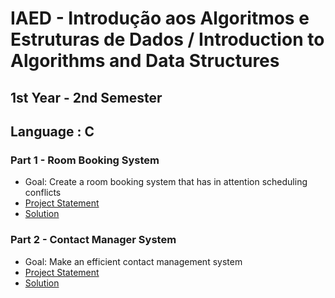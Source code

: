 # IAED - Introdução aos Algoritmos e Estruturas de Dados / Introduction to Algorithms and Data Structures

## 1st Year - 2nd Semester

## Language : C

### Part 1 - Room Booking System
- Goal: Create a room booking system that has in attention scheduling conflicts
- [Project Statement](/proj1/project-statement.md)
- [Solution](/proj1/proj1.c)


### Part 2 - Contact Manager System
- Goal: Make an efficient contact management system
- [Project Statement](/proj2/project-statement.md)
- [Solution](/proj2)
